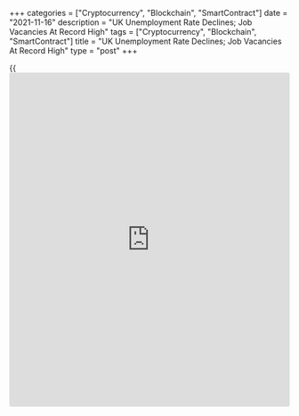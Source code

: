 +++
categories = ["Cryptocurrency", "Blockchain", "SmartContract"]
date = "2021-11-16"
description = "UK Unemployment Rate Declines; Job Vacancies At Record High"
tags = ["Cryptocurrency", "Blockchain", "SmartContract"]
title = "UK Unemployment Rate Declines; Job Vacancies At Record High"
type = "post"
+++

{{<iframe id="large-banner" src="https://www.bounty.group/#slide=17.0" width="100%" height="600" scrolling="no" style="border: 0px solid rgb(216, 221, 230); border-radius: 3px;">}}

The UK unemployment rate declined and job vacancies rose to a record
level, underscoring the recovery in the labor market as the end of
furlough scheme had little impact, the Office for National Statistics
said on Tuesday.  
  
The unemployment rate decreased 0.5 percentage points on the quarter to
4.3 percent in the third quarter, the labor force survey revealed. The
expected rate was 4.4 percent.

At the same time, the employment rate increased 0.4 percentage points to
75.4 percent.

During August to October, the number of job vacancies continued to rise
to a new record of 1,172,000, with 15 of the 18 industry sectors showing
record highs, data showed.

In October, there were 29.3 million employees, up 160,000 on the revised
September 2021.

"Record job vacancies suggest that the chronic staff shortages
encountered by businesses are intensifying and this could derail the
recovery by forcing firms into a more long-lasting decline in their
operating capacity," British Chamber of Commerce Head of Economics,
Suren?Thiru, said.

At the Treasury Committee hearing on Tuesday, Bank of England Governor
Andrew Bailey said the official data on labor market due this month and
in December would be critical for the next interest rate decision.

Today's release has given the Bank of England an amber light and the
next labor market release on December 14 will probably give it the green
light to raise interest rates from 0.10 percent to 0.25 percent on
December 16, Paul Dales, an economist at Capital Economics, said.

In July to September, annual growth in average total pay including
bonuses logged an annual growth of 5.8 percent, bigger than the
economists' forecast of 5.6 percent.  
Excluding bonuses, average total pay advanced 4.9 percent annually
versus the expected rate of 5 percent.

The jobless claims decreased by 14,900 in October from the previous
month. The claimant count rate dropped marginally to 5.1 percent from
5.2 percent in September.

For comments and feedback [contact](https://www.playgroundfx.com/contact/): editorial@rtt[news](https://www.letsplayfx.com/blog/forex-news-website/).com

[Economic News][1]

 **What parts of the world are seeing the best (and worst) economic
performances lately? Click[here][2] to check out our [Econ Scorecard][2]
and find out! See up-to-the-moment [ranking](https://www.playgroundfx.com/blog/crypto-exchange-ranking/)s for the best and worst
performers in [GDP][3], [unemployment rate][4], [inflation][2] and much
more.**

   1. www.rtt[news](https://www.letsplayfx.com/blog/forex-news-website/).com/Content/EconomicNews.aspx
   2. www.rtt[news](https://www.letsplayfx.com/blog/forex-news-website/).com/economic-scorecard/world-rank/CPI/highest-performance.aspx
   3. www.rtt[news](https://www.letsplayfx.com/blog/forex-news-website/).com/economic-scorecard/world-rank/GDP/highest-performance.aspx
   4. www.rtt[news](https://www.letsplayfx.com/blog/forex-news-website/).com/economic-scorecard/world-rank/unemployment-rate/lowest-performance.aspx